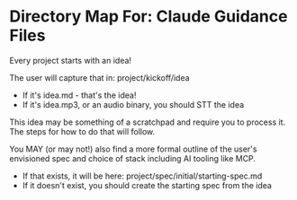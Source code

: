 # Directory Map For: Claude Guidance Files

Every project starts with an idea!

The user will capture that in: project/kickoff/idea

- If it's idea.md - that's the idea!
- If it's idea.mp3, or an audio binary, you should STT the idea

This idea may be something of a scratchpad and require you to process it. The steps for how to do that will follow.

You MAY (or may not!) also find a more formal outline of the user's envisioned spec and choice of stack including AI tooling like MCP.

- If that exists, it will be here: project/spec/initial/starting-spec.md
- If it doesn't exist, you should create the starting spec from the idea 